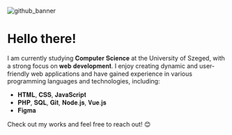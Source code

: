 ![github_banner](https://github.com/user-attachments/assets/c688b467-5bb5-458c-b39b-bd50834a571e)
# Hello there!
I am currently studying 𝐂𝐨𝐦𝐩𝐮𝐭𝐞𝐫 𝐒𝐜𝐢𝐞𝐧𝐜𝐞 at the University of Szeged, with a strong focus on 𝐰𝐞𝐛 𝐝𝐞𝐯𝐞𝐥𝐨𝐩𝐦𝐞𝐧𝐭. I enjoy creating dynamic and user-friendly web applications and have gained experience in various programming languages and technologies, including:
- 𝐇𝐓𝐌𝐋, 𝐂𝐒𝐒, 𝐉𝐚𝐯𝐚𝐒𝐜𝐫𝐢𝐩𝐭
- 𝐏𝐇𝐏, 𝐒𝐐𝐋, 𝐆𝐢𝐭, 𝐍𝐨𝐝𝐞.𝐣𝐬, 𝐕𝐮𝐞.𝐣𝐬
- 𝐅𝐢𝐠𝐦𝐚

Check out my works and feel free to reach out! 😊
